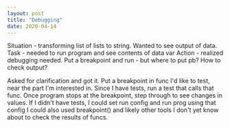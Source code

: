 ```yaml
---
layout: post
title: "Debugging"
date: 2020-04-14
---
```


Situation - transforming list of lists to string. Wanted to see output of data. 
Task - needed to run program and see contents of data var
Action - realized debugging needed. Put a breakpoint and run - but where to put pb? How to check output? 

Asked for clarification and got it. 
Put a breakpoint in func I'd like to test, near the part I'm interested in. 
Since I have tests, run a test that calls that func. 
Once program stops at the breakpoint, step through to see changes in values. 
If I didn't have tests, I could set run config and run prog using that config
I could also used breakpoint() and likely other tools I don't yet know about to check the results of funcs. 
